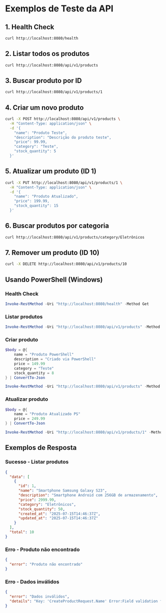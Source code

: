 # Exemplos de Teste da API

## 1. Health Check
```bash
curl http://localhost:8080/health
```

## 2. Listar todos os produtos
```bash
curl http://localhost:8080/api/v1/products
```

## 3. Buscar produto por ID
```bash
curl http://localhost:8080/api/v1/products/1
```

## 4. Criar um novo produto
```bash
curl -X POST http://localhost:8080/api/v1/products \
  -H "Content-Type: application/json" \
  -d '{
    "name": "Produto Teste",
    "description": "Descrição do produto teste",
    "price": 99.99,
    "category": "Teste",
    "stock_quantity": 5
  }'
```

## 5. Atualizar um produto (ID 1)
```bash
curl -X PUT http://localhost:8080/api/v1/products/1 \
  -H "Content-Type: application/json" \
  -d '{
    "name": "Produto Atualizado",
    "price": 199.99,
    "stock_quantity": 15
  }'
```

## 6. Buscar produtos por categoria
```bash
curl http://localhost:8080/api/v1/products/category/Eletrônicos
```

## 7. Remover um produto (ID 10)
```bash
curl -X DELETE http://localhost:8080/api/v1/products/10
```

## Usando PowerShell (Windows)

### Health Check
```powershell
Invoke-RestMethod -Uri "http://localhost:8080/health" -Method Get
```

### Listar produtos
```powershell
Invoke-RestMethod -Uri "http://localhost:8080/api/v1/products" -Method Get
```

### Criar produto
```powershell
$body = @{
    name = "Produto PowerShell"
    description = "Criado via PowerShell"
    price = 149.99
    category = "Teste"
    stock_quantity = 8
} | ConvertTo-Json

Invoke-RestMethod -Uri "http://localhost:8080/api/v1/products" -Method Post -Body $body -ContentType "application/json"
```

### Atualizar produto
```powershell
$body = @{
    name = "Produto Atualizado PS"
    price = 249.99
} | ConvertTo-Json

Invoke-RestMethod -Uri "http://localhost:8080/api/v1/products/1" -Method Put -Body $body -ContentType "application/json"
```

## Exemplos de Resposta

### Sucesso - Listar produtos
```json
{
  "data": [
    {
      "id": 1,
      "name": "Smartphone Samsung Galaxy S23",
      "description": "Smartphone Android com 256GB de armazenamento",
      "price": 2999.99,
      "category": "Eletrônicos",
      "stock_quantity": 50,
      "created_at": "2025-07-15T14:46:37Z",
      "updated_at": "2025-07-15T14:46:37Z"
    }
  ],
  "total": 10
}
```

### Erro - Produto não encontrado
```json
{
  "error": "Produto não encontrado"
}
```

### Erro - Dados inválidos
```json
{
  "error": "Dados inválidos",
  "details": "Key: 'CreateProductRequest.Name' Error:Field validation for 'Name' failed on the 'required' tag"
}
```
